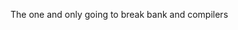 The one and only going to break bank and compilers
 

<!---
okanis/okanis is a ✨ special ✨ repository because its `README.md` (this file) appears on your GitHub profile.
You can click the Preview link to take a look at your changes.
--->
